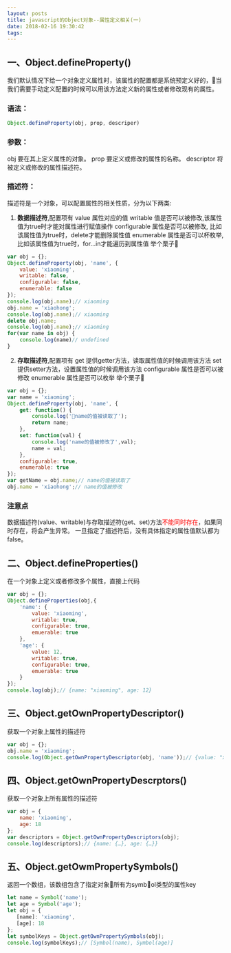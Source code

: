 ```yaml
---
layout: posts
title: javascript的Object对象--属性定义相关(一)
date: 2018-02-16 19:30:42
tags:
---
```

## 一、Object.defineProperty()
我们默认情况下给一个对象定义属性时，该属性的配置都是系统预定义好的，当我们需要手动定义配置的时候可以用该方法定义新的属性或者修改现有的属性。
### 语法：
``` javascript
Object.defineProperty(obj, prop, descriper)
```
### 参数：
obj 要在其上定义属性的对象。
prop 要定义或修改的属性的名称。
descriptor 将被定义或修改的属性描述符。
<!-- more -->

### 描述符：
描述符是一个对象，可以配置属性的相关性质，分为以下两类:
1. __数据描述符__,配置项有
value 属性对应的值
writable 值是否可以被修改,该属性值为true时才能对属性进行赋值操作
configurable 属性是否可以被修改, 比如该属性值为true时，delete才能删除属性值
enumerable 属性是否可以杯枚举,比如该属性值为true时，for...in才能遍历到属性值
举个栗子🌰
```javascript
var obj = {};
Object.defineProperty(obj, 'name', {
    value: 'xiaoming',
    writable: false,
    configurable: false,
    enumerable: false
});
console.log(obj.name);// xiaoming
obj.name = 'xiaohong';
console.log(obj.name);// xiaoming
delete obj.name;
console.log(obj.name);// xiaoming
for(var name in obj) {
    console.log(name)// undefined
}
```
2. __存取描述符__,配置项有
get 提供getter方法，读取属性值的时候调用该方法
set 提供setter方法，设置属性值的时候调用该方法
configurable 属性是否可以被修改
enumerable 属性是否可以枚举
举个栗子🌰
```javascript
var obj = {};
var name = 'xiaoming';
Object.defineProperty(obj, 'name', {
    get: function() {
        console.log('name的值被读取了');
        return name;
    },
    set: function(val) {
        console.log('name的值被修改了',val);
        name = val;
    },
    configurable: true,
    enumerable: true
});
var getName = obj.name;// name的值被读取了
obj.name = 'xiaohong';// name的值被修改
```
### 注意点
数据描述符(value、writable)与存取描述符(get、set)方法<font color=red>不能同时存在</font>，如果同时存在，将会产生异常。
一旦指定了描述符后，没有具体指定的属性值默认都为false。
## 二、Object.defineProperties()
在一个对象上定义或者修改多个属性，直接上代码
```javascript
var obj = {};
Object.defineProperties(obj,{
    'name': {
        value: 'xiaoming',
        writable: true,
        configurable: true,
        emuerable: true
    },
    'age': {
        value: 12,
        writable: true,
        configurable: true,
        emuerable: true
    }
});
console.log(obj);// {name: "xiaoming", age: 12}
```
## 三、Object.getOwnPropertyDescriptor()
获取一个对象上属性的描述符
```javascript
var obj = {};
obj.name = 'xiaoming';
console.log(Object.getOwnPropertyDescriptor(obj, 'name'));// {value: "xiaoming", writable: true, enumerable: true, configurable: true}
```

## 四、Object.getOwnPropertyDescrptors()
获取一个对象上所有属性的描述符
```javascript
var obj = {
    name: 'xiaoming',
    age: 18
};
var descriptors = Object.getOwnPropertyDescriptors(obj);
console.log(descriptors);// {name: {…}, age: {…}}
```
## 五、Object.getOwmPropertySymbols()
返回一个数组，该数组包含了指定对象所有为symbol类型的属性key
 ``` javascript
let name = Symbol('name');
let age = Symbol('age');
let obj = {
    [name]: 'xiaoming',
    [age]: 18
};
let symbolKeys = Object.getOwnPropertySymbols(obj);
console.log(symbolKeys);// [Symbol(name), Symbol(age)]
 ```